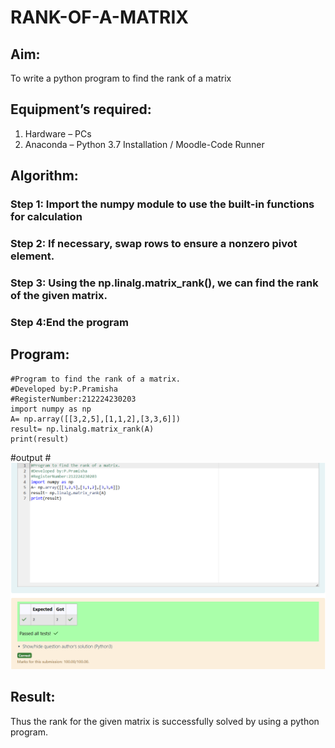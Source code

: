 # RANK-OF-A-MATRIX
## Aim:
To write a python program to find the rank of a matrix
## Equipment’s required:
1. 	Hardware – PCs
2. 	Anaconda – Python 3.7 Installation / Moodle-Code Runner
## Algorithm:
### Step 1: Import the numpy module to use the built-in functions for calculation
### Step 2: If necessary, swap rows to ensure a nonzero pivot element.
### Step 3: Using the np.linalg.matrix_rank(), we can find the rank of the given matrix.
### Step 4:End the program 
## Program:
```
#Program to find the rank of a matrix.
#Developed by:P.Pramisha 
#RegisterNumber:212224230203
import numpy as np
A= np.array([[3,2,5],[1,1,2],[3,3,6]])
result= np.linalg.matrix_rank(A)
print(result)
```
#output
#![alt text](<Screenshot 2025-03-21 112135.png>) 

## Result:
Thus the rank for the given matrix is successfully solved by  using a python program.

